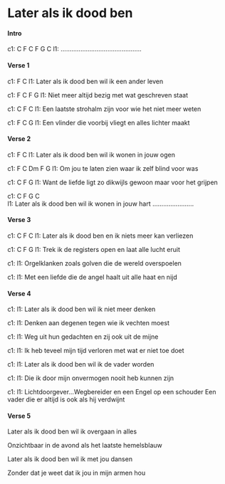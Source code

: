 # Later als ik dood ben


#### Intro
c1: C         F          C        F      G    C
l1: .............................................                                             
#### Verse 1 
c1:                        F       C 
l1: Later als ik dood ben wil ik een ander leven

c1: F               C             F       G
l1: Niet meer altijd bezig met wat geschreven staat

c1:          C              F                     C
l1: Een laatste strohalm zijn voor wie het niet meer weten

c1:         F       C                               G
l1: Een vlinder die voorbij vliegt en alles lichter maakt


#### Verse 2
c1:                              F        C
l1: Later als ik dood ben wil ik wonen in jouw ogen

c1: F      C             Dm            F         G
l1: Om jou te laten zien waar ik zelf blind voor was

c1: C                      F        G
l1: Want de liefde ligt zo dikwijls gewoon maar voor het grijpen 

c1: C             F              G             C     
l1: Later als ik dood ben wil ik wonen in jouw hart .......................


#### Verse 3
c1: C                            F             C
l1: Later als ik dood ben en ik niets meer kan verliezen

c1: C                    F                       G
l1: Trek ik de registers open en laat alle lucht eruit

c1:
l1: Orgelklanken zoals golven die de wereld overspoelen

c1:
l1: Met een liefde die de angel haalt uit alle haat en nijd


#### Verse 4
c1:
l1: Later als ik dood ben wil ik niet meer denken

c1:
l1: Denken aan degenen tegen wie ik vechten moest

c1:
l1: Weg uit hun gedachten en zij ook uit de mijne

c1:
l1: Ik heb teveel mijn tijd verloren met wat er niet toe doet

c1: 
l1: Later als ik dood ben wil ik de vader worden

c1:
l1: Die ik door mijn onvermogen nooit heb kunnen zijn 

c1: 
l1: Lichtdoorgever…Wegbereider en een Engel op een schouder Een vader die er altijd is ook als hij verdwijnt


#### Verse 5
Later als ik dood ben wil ik overgaan in alles

Onzichtbaar in de avond als het laatste hemelsblauw

Later als ik dood ben wil ik met jou dansen

Zonder dat je weet dat ik jou in mijn armen hou


